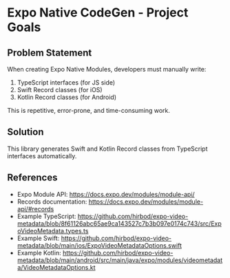 # Expo Native CodeGen - Project Goals

## Problem Statement
When creating Expo Native Modules, developers must manually write:
1. TypeScript interfaces (for JS side)
2. Swift Record classes (for iOS)
3. Kotlin Record classes (for Android)

This is repetitive, error-prone, and time-consuming work.

## Solution
This library generates Swift and Kotlin Record classes from TypeScript interfaces automatically.

## References
- Expo Module API: https://docs.expo.dev/modules/module-api/
- Records documentation: https://docs.expo.dev/modules/module-api/#records
- Example TypeScript: https://github.com/hirbod/expo-video-metadata/blob/8f61126abc65ae9ca143527c7b3b097e0174c743/src/ExpoVideoMetadata.types.ts
- Example Swift: https://github.com/hirbod/expo-video-metadata/blob/main/ios/ExpoVideoMetadataOptions.swift
- Example Kotlin: https://github.com/hirbod/expo-video-metadata/blob/main/android/src/main/java/expo/modules/videometadata/VideoMetadataOptions.kt